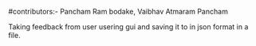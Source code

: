 #contributors:- Pancham Ram bodake, Vaibhav Atmaram Pancham

Taking feedback from user usering gui and saving it to in json format in a file.
